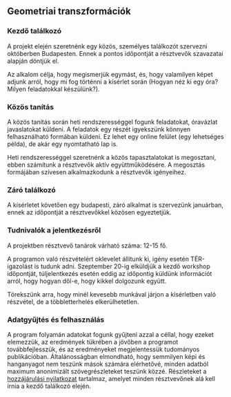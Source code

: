 ## Geometriai transzformációk

### Kezdő találkozó
A projekt elején szeretnénk egy közös, személyes találkozót szervezni októberben Budapesten. Ennek a pontos időpontját a résztvevők szavazatai alapján döntjük el.

Az alkalom célja, hogy megismerjük egymást, és, hogy valamilyen képet adjunk arról, hogy mi fog történni a kísérlet során (Hogyan néz ki egy óra? Milyen feladatokkal készülünk?). 

### Közös tanítás

A közös tanítás során heti rendszerességgel fogunk feladatokat, óravázlat javaslatokat küldeni. A feladatok egy részét igyekszünk könnyen felhasználható formában küldeni. Ez lehet egy online felület (egy lehetséges példa), de akár egy nyomtatható lap is.

Heti rendszerességgel szeretnénk a közös tapasztalatokat is megosztani, ebben számítunk a résztvevők aktív együttműködésére. A megosztás formájában szívesen alkalmazkodunk a résztvevők igényeihez.

### Záró találkozó

A kísérletet követően egy budapesti, záró alkalmat is szervezünk januárban, ennek az időpontját a résztvevőkkel közösen egyeztetjük. 

### Tudnivalók a jelentkezésről

A projektben résztvevő tanárok várható száma: 12-15 fő. 

A programon való részvételért oklevelet állítunk ki, igény esetén TÉR-igazolást is tudunk adni.
Szeptember 20-ig elküldjük a kezdő workshop időpontját, túljelentkezés esetén eddig az időpontig küldünk információt arról, hogy hogyan dől-e, hogy kikkel dolgozunk együtt.

Törekszünk arra, hogy minél kevesebb munkával járjon a kísérletben való részvétel, de a többletterhelés elkerülhetetlen.

### Adatgyűjtés és felhasználás

A program folyamán adatokat fogunk gyűjteni azzal a céllal, hogy ezeket elemezzük, az eredmények tükrében a jövőben a programot továbbfejlesszük, és az eredményeket megjelentessük tudományos publikációban. Általánosságban elmondható, hogy semmilyen képi és hanganyagot nem teszünk mások számára elérhetővé, minden adatból maximum anonimizált szövegrészleteket teszünk közzé. Részleteket a [hozzájárulási nyilatkozat](https://docs.google.com/document/d/1WhvybyRmSY9D5l47vjRk2BWQ5HVWCphV/edit) tartalmaz, amelyet minden résztvevőnek alá kell írnia a kezdő találkozó elején.
